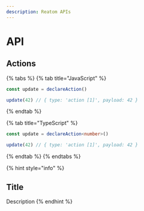 ```yaml
---
description: Reatom APIs
---
```


# API

## Actions

{% tabs %}
{% tab title="JavaScript" %}
```javascript
const update = declareAction()

update(42) // { type: 'action [1]', payload: 42 }
```
{% endtab %}

{% tab title="TypeScript" %}
```typescript
const update = declareAction<number>()

update(42) // { type: 'action [1]', payload: 42 }
```
{% endtab %}
{% endtabs %}

{% hint style="info" %}
## Title

Description
{% endhint %}



